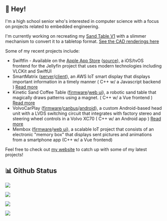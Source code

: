 ## 👋 Hey!

I'm a high school senior who's interested in computer science with a focus on projects related to embedded engineering.

I'm currently working on recreating my [Sand Table V1](https://vigue.me/posts/sand-table-project) with a slimmer mechanism to convert it to a tabletop format. [See the CAD renderings here](https://a360.co/3YDpg0P)

Some of my recent projects include:

- Swiftfin - Available on the [Apple App Store](https://apps.apple.com/ca/app/swiftfin/id1604098728) ([source](https://github.com/jellyfin/swiftfin)), a iOS/tvOS frontend for the Jellyfin project that uses modern technologies including VLCKit and SwiftUI
- SmartMatrix ([server](https://github.com/acvigue/SmartMatrixServer)/[client](https://github.com/acvigue/SmartMatrix-IDF)), an AWS IoT smart display that displays important information in a timely manner ( C++ w/ a Javascript backend ) [Read more](https://vigue.me/posts/esp32-internet-connected-smart-matrix)
- Kinetic Sand Coffee Table ([firmware](https://github.com/acvigue/RBotFirmware)/[web ui](https://github.com/acvigue/sandspa3)), a robotic sand table that magically draws patterns using a magnet. ( C++ w/ a Vue frontend ) [Read more](https://vigue.me/posts/kinetic-sand-coffee-table)
- VolvoCarPlay ([firmware](https://github.com/acvigue/VolvoCarPlay-SAMD)/[canbus](https://github.com/acvigue/VolvoCarPlay-CANBus)/[android](https://github.com/acvigue/VolvoCarPlay-APK)), a custom Android-based head unit with a LVDS switching circuit that integrates with factory stereo and steering wheel controls in a Volvo XC70 ( C++ w/ an Android app ) [Read more](https://vigue.me/posts/adding-apple-carplay-to-a-2013-volvo-xc70)
- Membox ([firmware](https://github.com/acvigue/membox-esp32)/[web ui](https://github.com/acvigue/membox-react)), a scalable IoT project that consists of an electronic "memory box" that displays sent pictures and animations from a smartphone app (C++ w/ a Vue frontend)

Feel free to check out [my website](https://vigue.me) to catch up with some of my latest projects!

## 📊 Github Status

<p><img src="https://github-readme-stats.vercel.app/api?username=acvigue&show_icons=true&theme=chartreuse-dark&include_all_commits=true&hide=issues&count_private=true"><p>

<p><img src="https://github-readme-stats.vercel.app/api/top-langs/?username=acvigue&layout=compact&theme=chartreuse-dark&hide=css,starlark"><p>

<p><img src="https://streak-stats.demolab.com?user=acvigue&theme=dark&mode=weekly"><p>

[![](https://visitcount.itsvg.in/api?id=acvigue&icon=5&color=12)](https://visitcount.itsvg.in)
